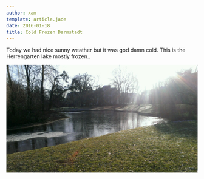 ```yaml
---
author: xam
template: article.jade
date: 2016-01-18
title: Cold Frozen Darmstadt
---
```


Today we had nice sunny weather but it was god damn cold. This is the Herrengarten lake mostly frozen..

![Photo](IMAG0235-1024x577.jpg)

